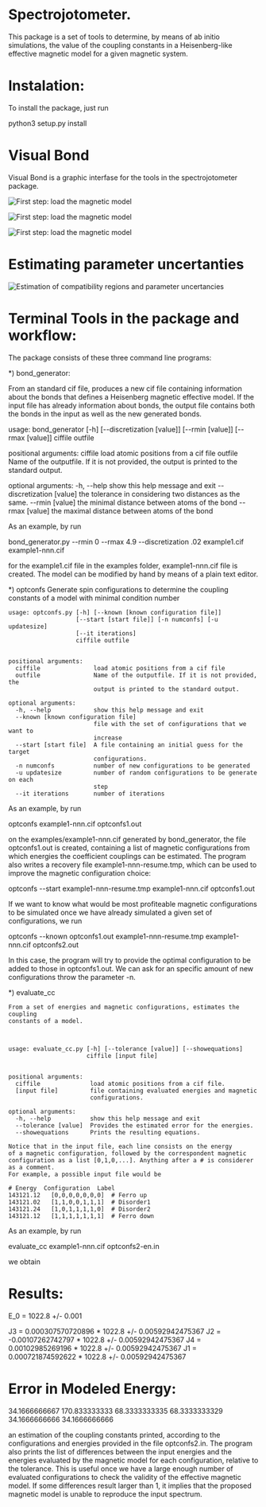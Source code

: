 Spectrojotometer.
==================

This package is a set of tools to determine, by means of ab initio 
simulations, the value of the coupling constants in a Heisenberg-like effective 
magnetic model for a given magnetic system.


Instalation:
============

To install the package, just run

python3 setup.py install




Visual Bond
===========

Visual Bond is a graphic interfase for the tools in the spectrojotometer package.

![First step: load the magnetic model](img/img-00.png)


![First step: load the magnetic model](img/img-01.png)



![First step: load the magnetic model](img/img-06.png)


Estimating parameter uncertanties
===================================



![Estimation of compatibility regions and parameter uncertancies](img/regions.svg)







Terminal Tools in the package and workflow:
============================================



The package consists of these three command line programs:


*) bond_generator: 

   From an standard cif file, produces a new cif file containing information
   about the bonds that defines a Heisenberg magnetic effective model. If the
   input file has already information about bonds, the output file contains both
   the bonds in the input as well as the new generated bonds.


   usage: bond_generator [-h] [--discretization [value]] [--rmin [value]]
                         [--rmax [value]]
                         ciffile outfile


   positional arguments:
     ciffile               load atomic positions from a cif file
     outfile               Name of the outputfile. If it is not provided, the
                        output is printed to the standard output.

   optional arguments:
     -h, --help            show this help message and exit
     --discretization [value]
                             the tolerance in considering two distances as the
                             same.
     --rmin [value]        the minimal distance between atoms of the bond
     --rmax [value]        the maximal distance between atoms of the bond


As an example, by run 

   bond_generator.py  --rmin 0 --rmax 4.9 --discretization .02  example1.cif example1-nnn.cif

   for the  example1.cif  file in the examples folder, example1-nnn.cif file is created. The model can be modified by hand
   by means of a plain text editor.


*) optconfs
    Generate spin configurations to determine the coupling constants of a model
    with minimal condition number
    
    
    usage: optconfs.py [-h] [--known [known configuration file]]
                       [--start [start file]] [-n numconfs] [-u updatesize]
                       [--it iterations]
                       ciffile outfile
    
    
    positional arguments:
      ciffile               load atomic positions from a cif file
      outfile               Name of the outputfile. If it is not provided, the
                            output is printed to the standard output.
    
    optional arguments:
      -h, --help            show this help message and exit
      --known [known configuration file]
                            file with the set of configurations that we want to
                            increase
      --start [start file]  A file containing an initial guess for the target
                            configurations.
      -n numconfs           number of new configurations to be generated
      -u updatesize         number of random configurations to be generate on each
                            step
      --it iterations       number of iterations
    
    
As an example, by run

   optconfs  example1-nnn.cif optconfs1.out
   
   on the examples/example1-nnn.cif generated by bond_generator, the file optconfs1.out is created, containing a list
   of magnetic configurations from which energies the coefficient couplings can be estimated. The program also writes
   a recovery file example1-nnn-resume.tmp, which can be used to improve the magnetic configuration choice:

   optconfs  --start example1-nnn-resume.tmp example1-nnn.cif optconfs1.out

   If we want to know what would be most profiteable magnetic configurations to be simulated once we have already simulated 
   a given set of configurations, we run

   optconfs  --known optconfs1.out example1-nnn-resume.tmp example1-nnn.cif optconfs2.out

   In this case, the program will try to provide the optimal configuration to be added to those in optconfs1.out.
   We can ask for an specific amount of new configurations throw the parameter -n.


*) evaluate_cc 

    From a set of energies and magnetic configurations, estimates the coupling
    constants of a model.
    
    
    
    usage: evaluate_cc.py [-h] [--tolerance [value]] [--showequations]
                          ciffile [input file]
    
    
    positional arguments:
      ciffile              load atomic positions from a cif file.
      [input file]         file containing evaluated energies and magnetic
                           configurations.
    
    optional arguments:
      -h, --help           show this help message and exit
      --tolerance [value]  Provides the estimated error for the energies.
      --showequations      Prints the resulting equations.

    Notice that in the input file, each line consists on the energy
    of a magnetic configuration, followed by the correspondent magnetic
    configuration as a list [0,1,0,...]. Anything after a # is considerer
    as a comment.
    For example, a possible input file would be
    
    # Energy  Configuration  Label
    143121.12   [0,0,0,0,0,0,0]  # Ferro up
    143121.02   [1,1,0,0,1,1,1]  # Disorder1
    143121.24   [1,0,1,1,1,1,0]  # Disorder2
    143121.12   [1,1,1,1,1,1,1]  # Ferro down

 

As an example, by run

   evaluate_cc  example1-nnn.cif optconfs2-en.in 

   we obtain


 Results:
==========


E_0 =  1022.8  +/-  0.001 

J3  =  0.000307570720896 * 1022.8  +/- 0.00592942475367
J2  =  -0.00107262742797 * 1022.8  +/- 0.00592942475367
J4  =  0.00102985269196 * 1022.8  +/- 0.00592942475367
J1  =  0.000721874592622 * 1022.8  +/- 0.00592942475367


 Error in Modeled Energy: 
==========================


34.1666666667
170.833333333
68.3333333335
68.3333333329
34.1666666666
34.1666666666


   an estimation of the coupling constants printed, according to the configurations and energies provided in the file optconfs2.in.
   The program also prints the list of differences between the input energies and the energies evaluated by the magnetic model
   for each configuration, relative to the tolerance. This is useful once we have a large enough number of evaluated configurations 
   to check the validity of the effective magnetic model. If some differences result larger than 1, it implies that the proposed 
   magnetic model is unable to reproduce the input spectrum.



   



